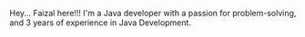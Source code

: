 Hey... Faizal here!!!
I'm a Java developer with a passion for problem-solving, and 3 years of experience in Java Development.
